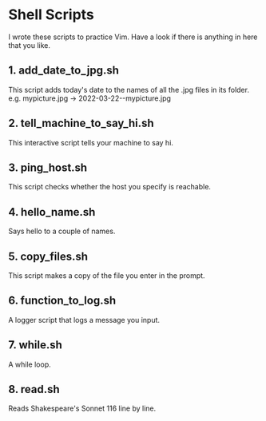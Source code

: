 # Shell Scripts

I wrote these scripts to practice Vim. Have a look if there is anything in here that you like. 

## 1. add_date_to_jpg.sh
This script adds today's date to the names of all the .jpg files in its folder.
e.g. mypicture.jpg -> 2022-03-22--mypicture.jpg

## 2. tell_machine_to_say_hi.sh
This interactive script tells your machine to say hi.

## 3. ping_host.sh
This script checks whether the host you specify is reachable.

## 4. hello_name.sh
Says hello to a couple of names.

## 5. copy_files.sh
This script makes a copy of the file you enter in the prompt.

## 6. function_to_log.sh
A logger script that logs a message you input.

## 7. while.sh
A while loop.

## 8. read.sh
Reads Shakespeare's Sonnet 116 line by line.

